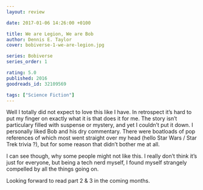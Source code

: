 ```yaml
---
layout: review

date: 2017-01-06 14:26:00 +0100

title: We are Legion, We are Bob
author: Dennis E. Taylor
cover: bobiverse-1-we-are-legion.jpg

series: Bobiverse
series_order: 1

rating: 5.0
published: 2016
goodreads_id: 32109569

tags: ["Science Fiction"]
---
```


Well I totally did not expect to love this like I have. In retrospect it’s hard to put my finger on exactly what it is that does it for me. The story isn’t particulary filled with suspense or mystery, and yet I couldn’t put it down. I personally liked Bob and his dry commentary. There were boatloads of pop references of which most went straight over my head (hello Star Wars / Star Trek trivia ?), but for some reason that didn’t bother me at all.

<!--more-->

I can see though, why some people might not like this. I really don’t think it’s just for everyone, but being a tech nerd myself, I found myself strangely compelled by all the things going on.

Looking forward to read part 2 & 3 in the coming months.
